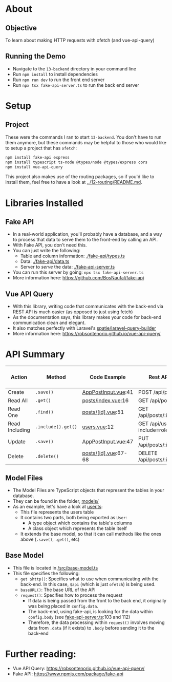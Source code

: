 # About
## Objective
To learn about making HTTP requests with ofetch (and vue-api-query)

## Running the Demo
- Navigate to the `13-backend` directory in your command line
- Run `npm install` to install dependencies
- Run `npm run dev` to run the front end server
- Run `npx tsx fake-api-server.ts` to run the back end server

# Setup
## Project
These were the commands I ran to start `13-backend`. You don't have to run them anymore, but these commands may be helpful to those who would like to setup a project that has `ofetch`:

```bash
npm install fake-api express
npm install typescript ts-node @types/node @types/express cors
npm install vue-api-query
```

This project also makes use of the routing packages, so if you'd like to install them, feel free to have a look at [../12-routing/README.md](./../12-routing/README.md).

# Libraries Installed
## Fake API
- In a real-world application, you'll probably have a database, and a way to process that data to serve them to the front-end by calling an API.
- With Fake API, you don't need this.
- You can just write the following:
  - Table and column information: [./fake-api/types.ts](./fake-api/types.ts)
  - Data: [./fake-api/data.ts](./fake-api/data.ts)
  - Server to *serve* the data: [./fake-api-server.ts](./fake-api-server.ts)
- You can run this server by going: `npx tsx fake-api-server.ts`
- More information here: https://github.com/BosNaufal/fake-api 

## Vue API Query
- With this library, writing code that communicates with the back-end via REST API is much easier (as opposed to just using fetch)
- As the documentation says, this library makes your code for back-end communication clean and elegant.
- It also matches perfectly with Laravel's [spatie/laravel-query-builder](https://github.com/spatie/laravel-query-builder)
- More information here: https://robsontenorio.github.io/vue-api-query/

# API Summary
| Action | Method | Code Example | Rest API | [fake-api-server.ts](./fake-api-server.ts) |
| ------ | ------ | -------------- | -------- | ------------------------------------------ |
| Create | `.save()` | [AppPostInput.vue](./src/components/AppPostInput.vue):41 | POST /api/posts | Line 102 |
| Read All | `.get()` | [posts/index.vue](./src/pages/posts/index.vue):16 | GET /api/posts | Line 60 |
| Read One | `.find()` | [posts/[id].vue](./src/pages/posts/[id].vue):51 | GET /api/posts/:id| Line 83 |
| Read Including | `.include().get()` | [users.vue](./src/pages/users.vue):12 | GET /api/users?include=roleType| Line 21 |
| Update | `.save()` | [AppPostInput.vue](./src/components/AppPostInput.vue):47 | PUT /api/posts/:id | Line 111 |
| Delete | `.delete()`| [posts/[id].vue](./src/pages/posts/[id].vue):67-68 | DELETE /api/posts/:id | Line 129|

## Model Files
- The Model Files are TypeScript objects that represent the tables in your database.
- They can be found in the folder, [models/](./models/)
- As an example, let's have a look at [user.ts](./models/user.ts):
  - This file represents the users table
  - It contains two parts, both being exported as `User`: 
    - A type object which contains the table's columns
    - A class object which represents the table itself
  - It extends the base model, so that it can call methods like the ones above (`.save()`, `.get()`,  etc)

## Base Model
- This file is located in [/src/base-model.ts](./src/base-model.ts)
- This file specifies the following:
  - `get $http()`: Specifies what to use when communicating with the back-end. In this case, `$api` (which is just `ofetch`) is being used.
  - `baseURL()`: The base URL of the API
  - `request()`: Specifies how to process the request
    - If data is being passed from the front to the back end, it originally was being placed in `config.data`.
    - The back-end, using fake-api, is looking for the data within `config.body` (see [fake-api-server.ts](./fake-api-server.ts):103 and 112)
    - Therefore, the data processing within `request()` involves moving data from `.data` (if it exists) to `.body` before sending it to the back-end

# Further reading:
- Vue API Query: https://robsontenorio.github.io/vue-api-query/
- Fake API: https://www.npmjs.com/package/fake-api
